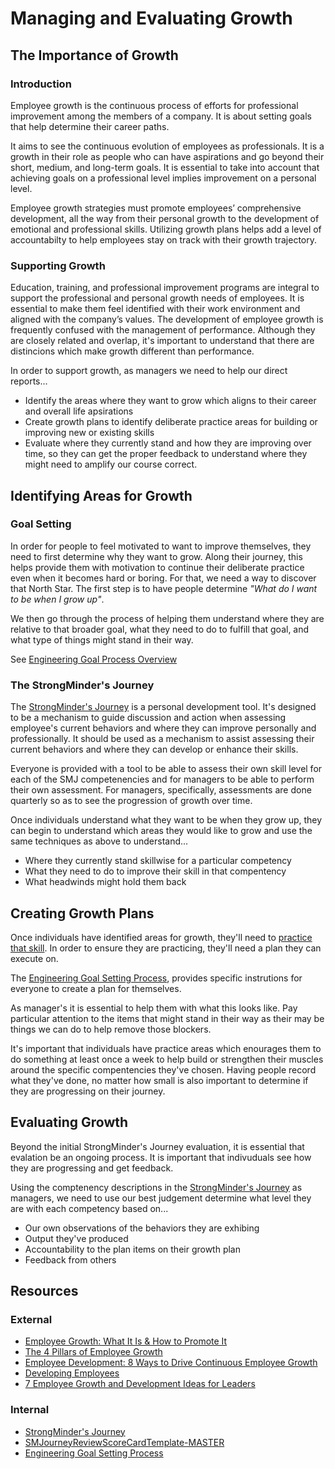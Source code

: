 # Managing and Evaluating Growth

## The Importance of Growth

### Introduction
Employee growth is the continuous process of efforts for professional improvement among the members of a company. It is about setting goals that help determine their career paths.

It aims to see the continuous evolution of employees as professionals. It is a growth in their role as people who can have aspirations and go beyond their short, medium, and long-term goals. It is essential to take into account that achieving goals on a professional level implies improvement on a personal level.

Employee growth strategies must promote employees’ comprehensive development, all the way from their personal growth to the development of emotional and professional skills.  Utilizing growth plans helps add a level of accountabilty to help employees stay on track with their growth trajectory.

### Supporting Growth

Education, training, and professional improvement programs are integral to support the professional and personal growth needs of employees. It is essential to make them feel identified with their work environment and aligned with the company’s values.  The development of employee growth is frequently confused with the management of performance. Although they are closely related and overlap, it's important to understand that there are distincions which make growth different than performance.

In order to support growth, as managers we need to help our direct reports...
* Identify the areas where they want to grow which aligns to their career and overall life apsirations
* Create growth plans to identify deliberate practice areas for building or improving new or existing skills
* Evaluate where they currently stand and how they are improving over time, so they can get the proper feedback to understand where they might need to amplify our course correct.

## Identifying Areas for Growth

### Goal Setting

In order for people to feel motivated to want to improve themselves, they need to first determine why they want to grow.  Along their journey, this helps provide them with motivation to continue their deliberate practice even when it becomes hard or boring.  For that, we need a way to discover that North Star.  The first step is to have people determine *"What do I want to be when I grow up"*.

We then go through the process of helping them understand where they are relative to that broader goal, what they need to do to fulfill that goal, and what type of things might stand in their way.

See [Engineering Goal Process Overview](https://strongmind0.sharepoint.com/:w:/r/sites/DevelopmentManagers/Shared%20Documents/Goal%20Setting/Engineering%20Goal%20Process%20Overview.docx)
### The StrongMinder's Journey

The [StrongMinder's Journey](https://strongmind.atlassian.net/wiki/spaces/PENG/pages/1033699373/StrongMinder+s+Journey) is a personal development tool. It's designed to be a mechanism to guide discussion and action when assessing employee's current behaviors and where they can improve personally and professionally. It should be used as a mechanism to assist assessing their current behaviors and where they can develop or enhance their skills.

Everyone is provided with a tool to be able to assess their own skill level for each of the SMJ competenencies and for managers to be able to perform their own assessment.  For managers, specifically, assessments are done quarterly so as to see the progression of growth over time.

Once individuals understand what they want to be when they grow up, they can begin to understand which areas they would like to grow and use the same techniques as above to understand...
* Where they currently stand skillwise for a particular competency
* What they need to do to improve their skill in that compentency
* What headwinds might hold them back

## Creating Growth Plans

Once individuals have identified areas for growth, they'll need to [practice that skill](https://jamesclear.com/deliberate-practice-theory).  In order to ensure they are practicing, they'll need a plan they can execute on.

The [Engineering Goal Setting Process](https://strongmind0.sharepoint.com/:w:/r/sites/DevelopmentManagers/Shared%20Documents/Goal%20Setting/Engineering%20Goal%20Process%20Overview.docx), provides specific instrutions for everyone to create a plan for themselves.

As manager's it is essential to help them with what this looks like.  Pay particular attention to the items that might stand in their way as their may be things we can do to help remove those blockers.

It's important that individuals have practice areas which enourages them to do something at least once a week to help build or strengthen their muscles around the specific compentencies they've chosen.  Having people record what they've done, no matter how small is also important to determine if they are progressing on their journey.

## Evaluating Growth

Beyond the initial StrongMinder's Journey evaluation, it is essential that evalation be an ongoing process.  It is important that indivuduals see how they are progressing and get feedback.

Using the comptenency descriptions in the [StrongMinder's Journey](https://strongmind.atlassian.net/wiki/spaces/PENG/pages/1033699373/StrongMinder+s+Journey) as managers, we need to use our best judgement determine what level they are with each competency based on...
* Our own observations of the behaviors they are exhibing
* Output they've produced
* Accountability to the plan items on their growth plan
* Feedback from others

## Resources
### External
* [Employee Growth: What It Is & How to Promote It](https://www.questionpro.com/blog/employee-growth/#:~:text=Employee%20growth%20is%20the%20continuous,evolution%20of%20employees%20as%20professionals.)
* [The 4 Pillars of Employee Growth](https://lattice.com/library/the-4-pillars-of-employee-growth)
* [Employee Development: 8 Ways to Drive Continuous Employee Growth](https://semoscloud.com/blog/employee-development-ways-to-drive-employee-growth/)
* [Developing Employees](https://www.shrm.org/resourcesandtools/tools-and-samples/toolkits/pages/developingemployees.aspx)
* [7 Employee Growth and Development Ideas for Leaders](https://www.yourthoughtpartner.com/blog/bid/73916/6-tips-to-help-employees-grow-and-develop)
### Internal

* [StrongMinder's Journey](https://strongmind.atlassian.net/wiki/spaces/PENG/pages/1033699373/StrongMinder+s+Journey)
* [SMJourneyReviewScoreCardTemplate-MASTER](https://strongmind0.sharepoint.com/:x:/r/sites/DevelopmentManagers/Shared%20Documents/StrongMinder%27s%20Journey/SMJourneyReviewScoreCardTemplate-MASTER.xlsx)
* [Engineering Goal Setting Process](https://strongmind0.sharepoint.com/:w:/r/sites/DevelopmentManagers/Shared%20Documents/Goal%20Setting/Engineering%20Goal%20Process%20Overview.docx)